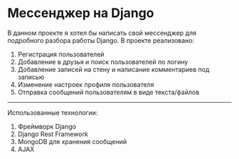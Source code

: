 # Мессенджер на Django

В данном проекте я хотел бы написать свой мессенджер для подробного разбора работы Django. В проекте реализовано:
1. Регистрация пользователей
2. Добавление в друзья и поиск пользователей по логину
3. Добавление записей на стену и написание комментариев под записью
4. Изменение настроек профиля пользователя
5. Отправка сообщений пользователям в виде текста/файлов

***
Использованные технологии:
1. Фреймворк Django
2. Django Rest Framework
3. MongoDB для хранения сообщений
4. AJAX
